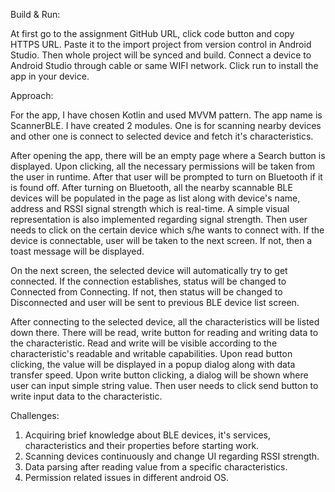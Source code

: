 Build & Run:

At first go to the assignment GitHub URL, click code button and copy HTTPS URL. Paste it to the import project from version control in Android Studio. Then whole project will be synced and build. Connect a device to Android Studio through cable or same WIFI network. Click run to install the app in your device.


Approach:

For the app, I have chosen Kotlin and used MVVM pattern. The app name is ScannerBLE. I have created 2 modules. One is for scanning nearby devices and other one is connect to selected device and fetch it's characteristics.

After opening the app, there will be an empty page where a Search button is displayed. Upon clicking, all the necessary permissions will be taken from the user in runtime. After that user will be prompted to turn on Bluetooth if it is found off. 
After turning on Bluetooth, all the nearby scannable BLE devices will be populated in the page as list along with device's name, address and RSSI signal strength which is real-time. A simple visual representation is also implemented regarding signal strength. Then user needs to click on the certain device which s/he wants to connect with. If the device is connectable, user will be taken to the next screen. If not, then a toast message will be displayed.

On the next screen, the selected device will automatically try to get connected. If the connection establishes, status will be changed to Connected from Connecting. If not, then status will be changed to Disconnected and user will be sent to previous BLE device list screen.

After connecting to the selected device, all the characteristics will be listed down there. There will be read, write button for reading and writing data to the characteristic. Read and write will be visible according to the characteristic's readable and writable capabilities. Upon read button clicking, the value will be displayed in a popup dialog along with data transfer speed. Upon write button clicking, a dialog will be shown where user can input simple string value. Then user needs to click send button to write input data to the characteristic.


Challenges:

1. Acquiring brief knowledge about BLE devices, it's services, characteristics and their properties before starting work.
2. Scanning devices continuously and change UI regarding RSSI strength.
3. Data parsing after reading value from a specific characteristics.
4. Permission related issues in different android OS.
